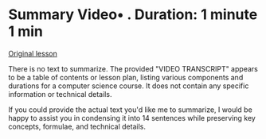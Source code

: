 # Summary Video• . Duration: 1 minute 1 min

[Original lesson](https://www.coursera.org/learn/uol-how-computers-work/lecture/8Jn9x/summary)

There is no text to summarize. The provided "VIDEO TRANSCRIPT" appears to be a table of contents or lesson plan, listing various components and durations for a computer science course. It does not contain any specific information or technical details.

If you could provide the actual text you'd like me to summarize, I would be happy to assist you in condensing it into 14 sentences while preserving key concepts, formulae, and technical details.


